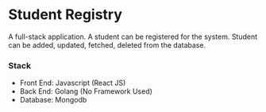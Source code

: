 # Student Registry
A full-stack application. A student can be registered for the system. Student can be added, updated, fetched, deleted from the database. 

### Stack
* Front End: Javascript (React JS)
* Back End:  Golang     (No Framework Used)
* Database:  Mongodb
